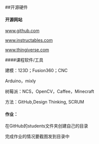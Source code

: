 ##开源硬件

#### 开源网站

www.github.com

www.instructables.com

www.thingiverse.com

####课程软件/工具

建模：123D；Fusion360；CNC

Arduino，mixly

树莓派：NCS，OpenCV，Caffee，Minecraft

方法：GitHub,Design Thinking, SCRUM

#### 作业：

在GitHub的students文件夹创建自己的目录

完成作业的情况要截图发到目录中